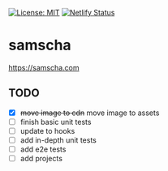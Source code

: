 [![License: MIT](https://img.shields.io/badge/License-MIT-yellow.svg)](https://opensource.org/licenses/MIT) [![Netlify Status](https://api.netlify.com/api/v1/badges/2161a579-85e6-4406-9d9b-024db9f9979a/deploy-status)](https://app.netlify.com/sites/samscha/deploys)

# samscha

https://samscha.com

## TODO

- [x] ~~move image to cdn~~ move image to assets
- [ ] finish basic unit tests
- [ ] update to hooks
- [ ] add in-depth unit tests
- [ ] add e2e tests
- [ ] add projects
